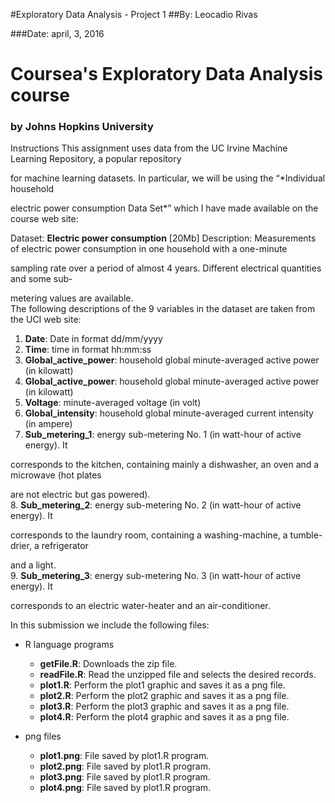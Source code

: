#Exploratory Data Analysis - Project 1
##By: Leocadio Rivas

###Date: april, 3, 2016

# Coursea's Exploratory Data Analysis course
### by Johns Hopkins University  
  
Instructions 
This assignment uses data from the UC Irvine Machine Learning Repository, a popular repository 

for machine learning datasets. In particular, we will be using the “*Individual household 

electric power consumption Data Set*” which I have made available on the course web site:  
  
Dataset: **Electric power consumption** [20Mb]
Description: Measurements of electric power consumption in one household with a one-minute 

sampling rate over a period of almost 4 years. Different electrical quantities and some sub-

metering values are available.  
The following descriptions of the 9 variables in the dataset are taken from the UCI web site:  

1. **Date**: Date in format dd/mm/yyyy
2. **Time**: time in format hh:mm:ss
3. **Global\_active\_power**: household global minute-averaged active power (in kilowatt)  
4. **Global\_active\_power**: household global minute-averaged active power (in kilowatt)  
5. **Voltage**: minute-averaged voltage (in volt)
6. **Global\_intensity**: household global minute-averaged current intensity (in ampere)  
7. **Sub\_metering\_1**: energy sub-metering No. 1 (in watt-hour of active energy). It 

corresponds to the kitchen, containing mainly a dishwasher, an oven and a microwave (hot plates 

are not electric but gas powered).  
8. **Sub\_metering\_2**: energy sub-metering No. 2 (in watt-hour of active energy). It 

corresponds to the laundry room, containing a washing-machine, a tumble-drier, a refrigerator 

and a light.  
9. **Sub\_metering\_3**: energy sub-metering No. 3 (in watt-hour of active energy). It 

corresponds to an electric water-heater and an air-conditioner.  

In this submission we include the following files:

* R language programs 
    + **getFile.R**: Downloads the zip file. 
    + **readFile.R**: Read the unzipped file and selects the desired records. 
    + **plot1.R**: Perform the plot1 graphic and saves it as a png file.    
    + **plot2.R**: Perform the plot2 graphic and saves it as a png file.      
    + **plot3.R**: Perform the plot3 graphic and saves it as a png file.      
    + **plot4.R**: Perform the plot4 graphic and saves it as a png file.      
  
* png files
    + **plot1.png**: File saved by plot1.R program.  
    + **plot2.png**: File saved by plot1.R program.  
    + **plot3.png**: File saved by plot1.R program.  
    + **plot4.png**: File saved by plot1.R program.  
  
